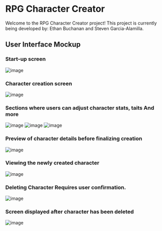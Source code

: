 # RPG Character Creator
Welcome to the RPG Character Creator project! 
This project is currently being developed by: Ethan Buchanan and Steven Garcia-Alamilla.



## User Interface Mockup

### Start-up screen
![image](https://user-images.githubusercontent.com/89400338/223881664-37edea07-1b1e-4df2-b298-36242fff68c9.png)

### Character creation screen
![image](https://user-images.githubusercontent.com/89400338/223882313-f07d0a55-e733-478d-8d2f-d4ee7df7ccb6.png)

### Sections where users can adjust character stats, taits And more
![image](https://user-images.githubusercontent.com/89400338/223883078-0bce9daf-cd4f-4320-8947-967dceeae4b7.png)
![image](https://user-images.githubusercontent.com/89400338/223883014-829d84d5-fb1e-4cab-bf59-cf543962582b.png)
![image](https://user-images.githubusercontent.com/89400338/223883042-21c47ea2-66b8-4e7e-bb61-cb6e2974cabb.png)

### Preview of character details before finalizing creation
![image](https://user-images.githubusercontent.com/89400338/223883313-329cbf54-f017-494b-83e3-23da65b7288e.png)

### Viewing the newly created character
![image](https://user-images.githubusercontent.com/89400338/223882803-8838899e-7d22-451c-a6ea-20742ae03b03.png)

### Deleting Character Requires user confirmation.
![image](https://user-images.githubusercontent.com/89400338/223883546-1e3eb75c-38e0-460d-9a8f-15cc771f8712.png)

### Screen displayed after character has been deleted
![image](https://user-images.githubusercontent.com/89400338/223883626-0be8af75-9cad-4bc2-b286-cc779b2825d1.png)






